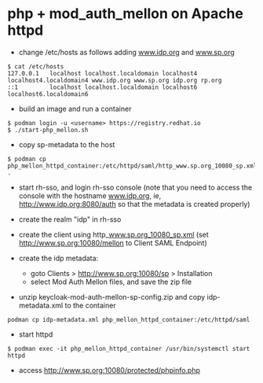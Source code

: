 # php + mod_auth_mellon on Apache httpd

* change /etc/hosts as follows adding www.idp.org and www.sp.org

```
$ cat /etc/hosts
127.0.0.1   localhost localhost.localdomain localhost4 localhost4.localdomain4 www.idp.org www.sp.org idp.org rp.org
::1         localhost localhost.localdomain localhost6 localhost6.localdomain6
```

* build an image and run a container

```
$ podman login -u <username> https://registry.redhat.io
$ ./start-php_mellon.sh
```

* copy sp-metadata to the host

```
$ podman cp php_mellon_httpd_container:/etc/httpd/saml/http_www.sp.org_10080_sp.xml .
```

* start rh-sso, and login rh-sso console (note that you need to access the console with the hostname www.idp.org, ie, http://www.idp.org:8080/auth so that the metadata is created properly)

* create the realm "idp" in rh-sso

* create the client using http_www.sp.org_10080_sp.xml (set http://www.sp.org:10080/mellon to Client SAML Endpoint)

* create the idp metadata:
  * goto Clients > http://www.sp.org:10080/sp > Installation
  * select Mod Auth Mellon files, and save the zip file

* unzip keycloak-mod-auth-mellon-sp-config.zip and copy idp-metadata.xml to the container
```
podman cp idp-metadata.xml php_mellon_httpd_container:/etc/httpd/saml
```

* start httpd
```
$ podman exec -it php_mellon_httpd_container /usr/bin/systemctl start httpd
```

* access http://www.sp.org:10080/protected/phpinfo.php
